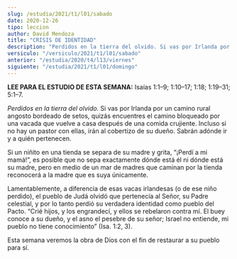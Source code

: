 ```yaml
---
slug: /estudia/2021/t1/l01/sabado
date: 2020-12-26
tipo: leccion
author: David Mendoza
title: "CRISIS DE IDENTIDAD"
description: "Perdidos en la tierra del olvido. Si vas por Irlanda por un camino rural angosto bordeado de setos, quizás encuentres el camino bloqueado por una vacada que vuelve a casa después de una comida crujiente."
versiculo: "/versiculo/2021/t1/l01/sabado"
anterior: "/estudia/2020/t4/l13/viernes"
siguiente: "/estudia/2021/t1/l01/domingo"
---
```


**LEE PARA EL ESTUDIO DE ESTA SEMANA:** Isaías 1:1–9;
1:10–17; 1:18; 1:19–31; 5:1–7.


_Perdidos en la tierra del olvido._ Si vas por Irlanda por un
camino rural angosto bordeado de setos, quizás encuentres el
camino bloqueado por una vacada que vuelve a casa después de una
comida crujiente. Incluso si no hay un pastor con ellas, irán al
cobertizo de su dueño. Sabrán adónde ir y a quién
pertenecen.


Si un niñito en una tienda se separa de su madre y grita,
“¡Perdí a mi mamá!”, es posible que no sepa
exactamente dónde está él ni dónde está su
madre, pero en medio de un mar de madres que caminan por la tienda
reconocerá a la madre que es suya únicamente.


Lamentablemente, a diferencia de esas vacas irlandesas (o de ese
niño perdido), el pueblo de Judá olvidó que
pertenecía al Señor, su Padre celestial, y por lo tanto
perdió su verdadera identidad como pueblo del Pacto.
“Crié hijos, y los engrandecí, y ellos se rebelaron
contra mí. El buey conoce a su dueño, y el asno el pesebre
de su señor; Israel no entiende, mi pueblo no tiene
conocimiento” (Isa. 1:2, 3).


Esta semana veremos la obra de Dios con el fin de restaurar a su
pueblo para sí.
